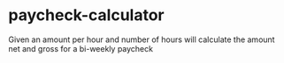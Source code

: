 # paycheck-calculator

Given an amount per hour and number of hours will calculate the amount net and gross for a bi-weekly paycheck